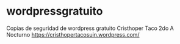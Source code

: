 # wordpressgratuito
Copias de seguridad de wordpress gratuito
Cristhoper Taco
2do A Nocturno 
https://cristhopertacosuin.wordpress.com/
